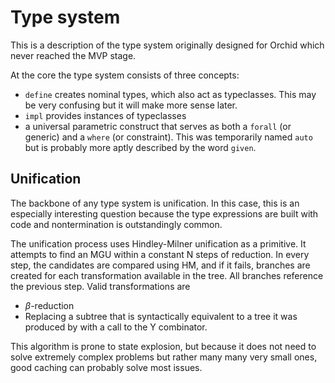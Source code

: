 # Type system

This is a description of the type system originally designed for Orchid which never reached the MVP stage.

At the core the type system consists of three concepts:

- `define` creates nominal types, which also act as typeclasses. This may be very confusing but it will make more sense later.
- `impl` provides instances of typeclasses
- a universal parametric construct that serves as both a `forall` (or generic) and a `where` (or constraint). This was temporarily named `auto` but is probably more aptly described by the word `given`.

## Unification

The backbone of any type system is unification. In this case, this is an especially interesting question because the type expressions are built with code and nontermination is outstandingly common.

The unification process uses Hindley-Milner unification as a primitive. It attempts to find an MGU within a constant N steps of reduction. In every step, the candidates are compared using HM, and if it fails, branches are created for each transformation available in the tree. All branches reference the previous step. Valid transformations are

- $\beta$-reduction
- Replacing a subtree that is syntactically equivalent to a tree it was produced by with a call to the Y combinator.

This algorithm is prone to state explosion, but because it does not need to solve extremely complex problems but rather many many very small ones, good caching can probably solve most issues.